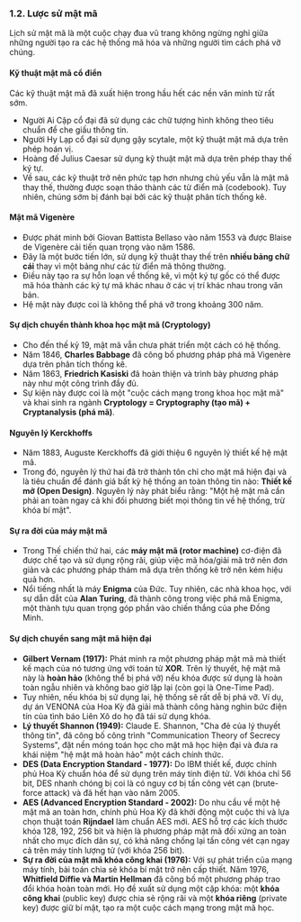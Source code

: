 ### 1.2. Lược sử mật mã

Lịch sử mật mã là một cuộc chạy đua vũ trang không ngừng nghỉ giữa những người tạo ra các hệ thống mã hóa và những người tìm cách phá vỡ chúng.

#### Kỹ thuật mật mã cổ điển

Các kỹ thuật mật mã đã xuất hiện trong hầu hết các nền văn minh từ rất sớm.
* Người Ai Cập cổ đại đã sử dụng các chữ tượng hình không theo tiêu chuẩn để che giấu thông tin.
* Người Hy Lạp cổ đại sử dụng gậy scytale, một kỹ thuật mật mã dựa trên phép hoán vị.
* Hoàng đế Julius Caesar sử dụng kỹ thuật mật mã dựa trên phép thay thế ký tự.
* Về sau, các kỹ thuật trở nên phức tạp hơn nhưng chủ yếu vẫn là mật mã thay thế, thường được soạn thảo thành các từ điển mã (codebook). Tuy nhiên, chúng sớm bị đánh bại bởi các kỹ thuật phân tích thống kê.

#### Mật mã Vigenère

* Được phát minh bởi Giovan Battista Bellaso vào năm 1553 và được Blaise de Vigenère cải tiến quan trọng vào năm 1586.
* Đây là một bước tiến lớn, sử dụng kỹ thuật thay thế trên **nhiều bảng chữ cái** thay vì một bảng như các từ điển mã thông thường.
* Điều này tạo ra sự hỗn loạn về thống kê, vì một ký tự gốc có thể được mã hóa thành các ký tự mã khác nhau ở các vị trí khác nhau trong văn bản.
* Hệ mật này được coi là không thể phá vỡ trong khoảng 300 năm.

#### Sự dịch chuyển thành khoa học mật mã (Cryptology)

* Cho đến thế kỷ 19, mật mã vẫn chưa phát triển một cách có hệ thống.
* Năm 1846, **Charles Babbage** đã công bố phương pháp phá mã Vigenère dựa trên phân tích thống kê.
* Năm 1863, **Friedrich Kasiski** đã hoàn thiện và trình bày phương pháp này như một công trình đầy đủ.
* Sự kiện này được coi là một "cuộc cách mạng trong khoa học mật mã"  và khai sinh ra ngành **Cryptology = Cryptography (tạo mã) + Cryptanalysis (phá mã)**.

#### Nguyên lý Kerckhoffs

* Năm 1883, Auguste Kerckhoffs đã giới thiệu 6 nguyên lý thiết kế hệ mật mã.
* Trong đó, nguyên lý thứ hai đã trở thành tôn chỉ cho mật mã hiện đại và là tiêu chuẩn để đánh giá bất kỳ hệ thống an toàn thông tin nào: **Thiết kế mở (Open Design)**. Nguyên lý này phát biểu rằng: "Một hệ mật mã cần phải an toàn ngay cả khi đối phương biết mọi thông tin về hệ thống, trừ khóa bí mật".

#### Sự ra đời của máy mật mã

* Trong Thế chiến thứ hai, các **máy mật mã (rotor machine)** cơ-điện đã được chế tạo và sử dụng rộng rãi, giúp việc mã hóa/giải mã trở nên đơn giản và các phương pháp thám mã dựa trên thống kê trở nên kém hiệu quả hơn.
* Nổi tiếng nhất là máy **Enigma** của Đức. Tuy nhiên, các nhà khoa học, với sự dẫn dắt của **Alan Turing**, đã thành công trong việc phá mã Enigma, một thành tựu quan trọng góp phần vào chiến thắng của phe Đồng Minh.

#### Sự dịch chuyển sang mật mã hiện đại

* **Gilbert Vernam (1917):** Phát minh ra một phương pháp mật mã mà thiết kế mạch của nó tương ứng với toán tử **XOR**. Trên lý thuyết, hệ mật mã này là **hoàn hảo** (không thể bị phá vỡ) nếu khóa được sử dụng là hoàn toàn ngẫu nhiên và không bao giờ lặp lại (còn gọi là One-Time Pad).
* Tuy nhiên, nếu khóa bị sử dụng lại, hệ thống sẽ rất dễ bị phá vỡ. Ví dụ, dự án VENONA của Hoa Kỳ đã giải mã thành công hàng nghìn bức điện tín của tình báo Liên Xô do họ đã tái sử dụng khóa.
* **Lý thuyết Shannon (1949):** Claude E. Shannon, "Cha đẻ của lý thuyết thông tin", đã công bố công trình "Communication Theory of Secrecy Systems", đặt nền móng toán học cho mật mã học hiện đại và đưa ra khái niệm "hệ mật mã hoàn hảo" một cách chính thức.
* **DES (Data Encryption Standard - 1977):** Do IBM thiết kế, được chính phủ Hoa Kỳ chuẩn hóa để sử dụng trên máy tính điện tử. Với khóa chỉ 56 bit, DES nhanh chóng bị coi là có nguy cơ bị tấn công vét cạn (brute-force attack) và đã hết hạn vào năm 2005.
* **AES (Advanced Encryption Standard - 2002):** Do nhu cầu về một hệ mật mã an toàn hơn, chính phủ Hoa Kỳ đã khởi động một cuộc thi và lựa chọn thuật toán **Rijndael** làm chuẩn AES mới. AES hỗ trợ các kích thước khóa 128, 192, 256 bit và hiện là phương pháp mật mã đối xứng an toàn nhất cho mục đích dân sự, có khả năng chống lại tấn công vét cạn ngay cả trên máy tính lượng tử (với khóa 256 bit).
* **Sự ra đời của mật mã khóa công khai (1976):** Với sự phát triển của mạng máy tính, bài toán chia sẻ khóa bí mật trở nên cấp thiết. Năm 1976, **Whitfield Diffie và Martin Hellman** đã công bố một phương pháp trao đổi khóa hoàn toàn mới. Họ đề xuất sử dụng một cặp khóa: một **khóa công khai** (public key) được chia sẻ rộng rãi và một **khóa riêng** (private key) được giữ bí mật, tạo ra một cuộc cách mạng trong mật mã học.